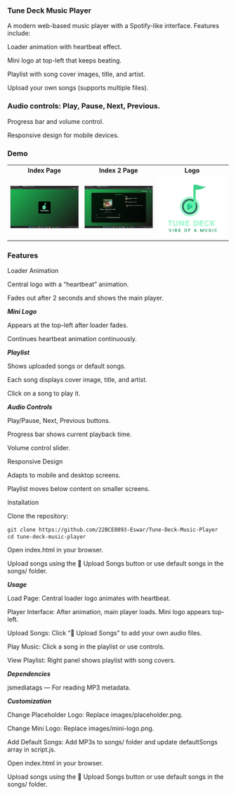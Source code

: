 ### Tune Deck Music Player

A modern web-based music player with a Spotify-like interface. Features include:

Loader animation with heartbeat effect.

Mini logo at top-left that keeps beating.

Playlist with song cover images, title, and artist.

Upload your own songs (supports multiple files).

### Audio controls: Play, Pause, Next, Previous.

Progress bar and volume control.

Responsive design for mobile devices.

### Demo

<table>
  <tr>
    <th> Index Page</th>
    <th> Index 2 Page</th>
    <th> Logo</th>
  </tr>
  <tr>
    <td><img src="images/index.png" width="370"/> </td>
    <td><img src="images/index1.png" width="370"/> </td>
    <td><img src="images/logo.png" width="370"/> </td>
  </tr>
</table>

### Features

Loader Animation

Central logo with a “heartbeat” animation.

Fades out after 2 seconds and shows the main player.

***Mini Logo***

Appears at the top-left after loader fades.

Continues heartbeat animation continuously.

***Playlist***

Shows uploaded songs or default songs.

Each song displays cover image, title, and artist.

Click on a song to play it.

***Audio Controls***

Play/Pause, Next, Previous buttons.

Progress bar shows current playback time.

Volume control slider.

Responsive Design

Adapts to mobile and desktop screens.

Playlist moves below content on smaller screens.

Installation

Clone the repository:
```
git clone https://github.com/22BCE8093-Eswar/Tune-Deck-Music-Player
cd tune-deck-music-player
```

Open index.html in your browser.

Upload songs using the 📂 Upload Songs button or use default songs in the songs/ folder.

***Usage***

Load Page: Central loader logo animates with heartbeat.

Player Interface: After animation, main player loads. Mini logo appears top-left.

Upload Songs: Click “📂 Upload Songs” to add your own audio files.

Play Music: Click a song in the playlist or use controls.

View Playlist: Right panel shows playlist with song covers.

***Dependencies***

jsmediatags
 — For reading MP3 metadata.

***Customization***

Change Placeholder Logo: Replace images/placeholder.png.

Change Mini Logo: Replace images/mini-logo.png.

Add Default Songs: Add MP3s to songs/ folder and update defaultSongs array in script.js.


Open index.html in your browser.

Upload songs using the 📂 Upload Songs button or use default songs in the songs/ folder.
